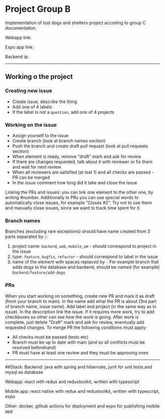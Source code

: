 # Project Group B
Implementation of lost dogs and shelters project accoding to group C documentation.

Webapp link:

Expo app link:

Backend ip:

----
## Working o the project
### Creating new issue
* Create issue, describe the thing
* Add one of 4 labels
* If the label is not a `question`, add one of 4 projects

### Working on the issue
* Assign yourself to the issue
* Create branch (look at branch names section)
* Push the branch and create draft pull request (look at pull requests section)
* When element is ready, remove "draft" mark and ask for review
* If there are changes requested, talk about it with reviewer or fix them and wait for next review
* When all reviewers are satisfied (at leat 1) and all checks are passed - PR can be merged
* In the issue comment how long did it take and close the issue

Linking the PRs and issues: you can link one element to the other one, by writing #number. Additionally in PRs you can use special words to automatically close issues, for example "Closes #2". Try not to use them and manually close issues, since we want to track time spent for it.

### Branch names
Branches (excluding rare exceptions) should have name created from 3 parts separated by `/`:
1. project name: `backend`, `web`, `mobile`, `pm` - should correspond to project in the issue
2. type: `feature`, `bugfix`, `refactor` - should correspond to label in the issue
3. name of the element with spaces replaced by `-`
For example branch that adds dogs to the database and backend, should be named (for example) `backend/feature/add-dogs`

### PRs
When you start working on something, create new PR and mark it as draft (from your branch to main). In the name add what the PR is about (3rd part of branch name, issue name). Add label and project (in the same way as in issue). In the description link the issue. If it requires more work, try to add checkboxes so other can see how the work is going. After work is complete, just delete "Draft" mark and ask for review, eventually add requested changes. To merge PR the following conditions must apply:
* All checks must be passed (tests etc)
* Branch must be up to date with main (and so all conflicts must be resolved beforehand)
* PR must have at least one review and they must be approving ones

----
##Stack:
Backend: java with spring and hibernate, junit for unit tests and mysql as database

Webapp: react with redux and reduxtoolkit, written with typescript

Mobile app: react native with redux and reduxtoolkit, written with typescript, expo

Other: docker, github actions for deployment and expo for publishing mobile app
